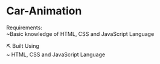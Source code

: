 # Car-Animation

Requirements:   
~Basic knowledge of HTML, CSS and JavaScript Language   


⛏️ Built Using   
~ HTML, CSS and JavaScript Language  
